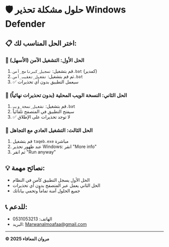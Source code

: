 # 🛡️ حلول مشكلة تحذير Windows Defender

## 📋 اختر الحل المناسب لك:

### 🔸 الحل الأول: التشغيل الآمن (الأسهل)
1. قم بتشغيل: `تسجيل_كبرنامج_آمن.bat` (كمدير)
2. ثم قم بتشغيل: `تشغيل_تعقيب_آمن.bat`
3. ✅ سيعمل التطبيق بدون أي تحذيرات

### 🔸 الحل الثاني: النسخة الويب المحلية (بدون تحذيرات نهائياً)
1. قم بتشغيل: `تشغيل_نسخة_ويب.bat`
2. سيفتح التطبيق في المتصفح تلقائياً
3. ✅ لا توجد تحذيرات على الإطلاق

### 🔸 الحل الثالث: التشغيل العادي مع التجاهل
1. قم بتشغيل `taqeb.exe` مباشرة
2. عند ظهور تحذير Windows: انقر "More info"
3. ثم انقر "Run anyway"

## 💡 نصائح مهمة:
- الحل الأول يسجل التطبيق كآمن في النظام
- الحل الثاني يعمل عبر المتصفح بدون أي تحذيرات
- جميع الحلول آمنة تماماً وتحمي بياناتك

## 📞 للدعم:
- الهاتف: 0531053213
- البريد: Marwanalmoafaa@gmail.com

---
**© 2025 مروان المعافاء**
